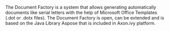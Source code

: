 The Document Factory is a system that allows generating automatically documents like serial letters with the help of Microsoft Office Templates (.dot or .dotx files).
The Document Factory is open, can be extended and is based on the Java Library Aspose that is included in Axon.ivy platform.

